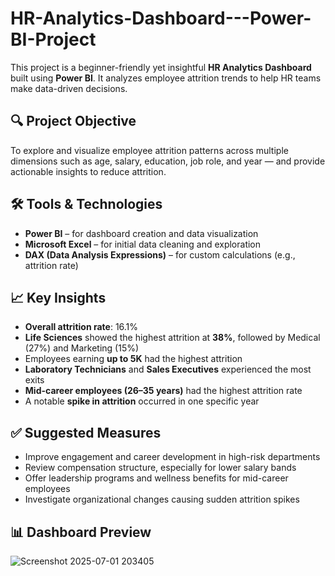# HR-Analytics-Dashboard---Power-BI-Project

This project is a beginner-friendly yet insightful **HR Analytics Dashboard** built using **Power BI**. It analyzes employee attrition trends to help HR teams make data-driven decisions.

## 🔍 Project Objective
To explore and visualize employee attrition patterns across multiple dimensions such as age, salary, education, job role, and year — and provide actionable insights to reduce attrition.

## 🛠 Tools & Technologies
- **Power BI** – for dashboard creation and data visualization
- **Microsoft Excel** – for initial data cleaning and exploration
- **DAX (Data Analysis Expressions)** – for custom calculations (e.g., attrition rate)

## 📈 Key Insights
- **Overall attrition rate**: 16.1%
- **Life Sciences** showed the highest attrition at **38%**, followed by Medical (27%) and Marketing (15%)
- Employees earning **up to 5K** had the highest attrition
- **Laboratory Technicians** and **Sales Executives** experienced the most exits
- **Mid-career employees (26–35 years)** had the highest attrition rate
- A notable **spike in attrition** occurred in one specific year

## ✅ Suggested Measures
- Improve engagement and career development in high-risk departments
- Review compensation structure, especially for lower salary bands
- Offer leadership programs and wellness benefits for mid-career employees
- Investigate organizational changes causing sudden attrition spikes

## 📊 Dashboard Preview

![Screenshot 2025-07-01 203405](https://github.com/user-attachments/assets/2556af8f-3558-4192-9992-9b4debc3b0bf)
